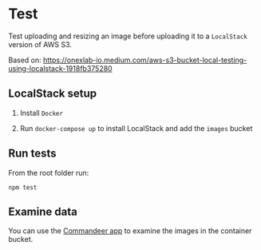 # Test

Test uploading and resizing an image before uploading it to a `LocalStack`
version of AWS S3.

Based on:
https://onexlab-io.medium.com/aws-s3-bucket-local-testing-using-localstack-1918fb375280

## LocalStack setup

1. Install `Docker` 

2. Run `docker-compose up` to install LocalStack and add the `images` bucket

## Run tests

From the root folder run:

```
npm test
```

## Examine data

You can use the [Commandeer app](https://getcommandeer.com/) to examine the images in the container bucket.

